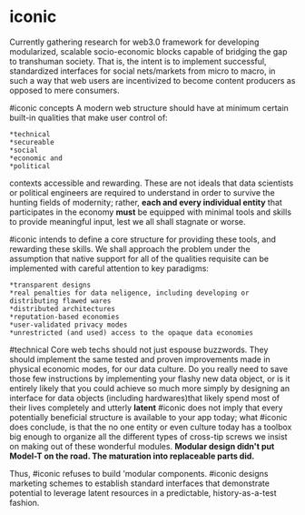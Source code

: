 # iconic

Currently gathering research for web3.0 framework for developing modularized, scalable socio-economic blocks capable of bridging the gap to transhuman society. That is, the intent is to implement successful, standardized interfaces for social nets/markets from micro to macro, in such a way that web users are incentivized to become content producers as opposed to mere consumers. 

#iconic concepts
  A modern web structure should have at minimum certain built-in qualities that make user control of:
    
    *technical
    *secureable
    *social
    *economic and 
    *political
    
  contexts accessible and rewarding. These are not ideals that data scientists or political engineers are required to understand
  in order to survive the hunting fields of modernity; rather, **each and every individual entity** that participates in the
  economy **must** be equipped with minimal tools and skills to provide meaningful input, lest we all shall stagnate or worse.
  
  #iconic intends to define a core structure for providing these tools, and rewarding these skills. We shall approach the problem
  under the assumption that native support for all of the qualities requisite can be implemented with careful attention to key
  paradigms:
  
    *transparent designs
    *real penalties for data neligence, including developing or distributing flawed wares
    *distributed architectures
    *reputation-based economies
    *user-validated privacy modes
    *unrestricted (and used) access to the opaque data economies
  
  #technical
  Core web techs should not just espouse buzzwords. They should implement the same tested and proven improvements made in
  physical economic modes, for our data culture. Do you really need to save those few instructions by implementing your
  flashy new data object, or is it entirely likely that you could achieve so much more simply by designing an interface for
  data objects (including hardwares)that likely spend most of their lives completely and utterly **latent**
  #iconic does not imply that every potentially beneficial structure is available to your app today; what #iconic does conclude,
  is that the no one entity or even culture today has a toolbox big enough to organize all the different types of cross-tip
  screws we insist on making out of these wonderful modules. 
  **Modular design didn't put Model-T on the road. The maturation into replaceable parts did.**
  
  Thus, #iconic refuses to build 'modular components. #iconic designs marketing schemes to establish standard interfaces that
  demonstrate potential to leverage latent resources in a predictable, history-as-a-test fashion.
  
  
